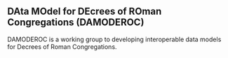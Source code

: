 ## DAta MOdel for DEcrees of ROman Congregations (DAMODEROC)

DAMODEROC is a working group to developing interoperable data models for Decrees of Roman Congregations.
